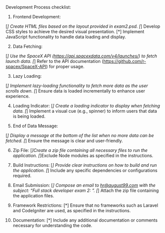 Development Process checklist: 

1. Frontend Development:

 [*] Create HTML files based on the layout provided in exam2.psd.
 [*] Develop CSS styles to achieve the desired visual presentation.
 [*] Implement JavaScript functionality to handle data loading and display.

2. Data Fetching:

 [*] Use the SpaceX API (https://api.spacexdata.com/v4/launches/) to fetch launch data.
 [*] Refer to the API documentation (https://github.com/r-spacex/SpaceX-API) for proper usage.

3. Lazy Loading:

[*]  Implement lazy-loading functionality to fetch more data as the user scrolls down.
[*]  Ensure data is loaded incrementally to enhance user experience.

4. Loading Indicator:
 [*] Create a loading indicator to display when fetching data.
 [*] Implement a visual cue (e.g., spinner) to inform users that data is being loaded.

5. End of Data Message:

 [*] Display a message at the bottom of the list when no more data can be fetched.
 [*] Ensure the message is clear and user-friendly.


6. Zip File:
 [*]Create a zip file containing all necessary files to run the application.
 [*]Exclude Node modules as specified in the instructions.

7. Build Instructions:
 [*] Provide clear instructions on how to build and run the application.
 [*] Include any specific dependencies or configurations required.

8. Email Submission:
 [*]  Compose an email to hr@august99.com with the subject: “Full stack developer exam 2: <Name>”.
 [*] Attach the zip file containing the application files.
9. Framework Restrictions:
 [*] Ensure that no frameworks such as Laravel and CodeIgniter are used, as specified in the instructions.

10. Documentation:
[*] Include any additional documentation or comments necessary for understanding the code.